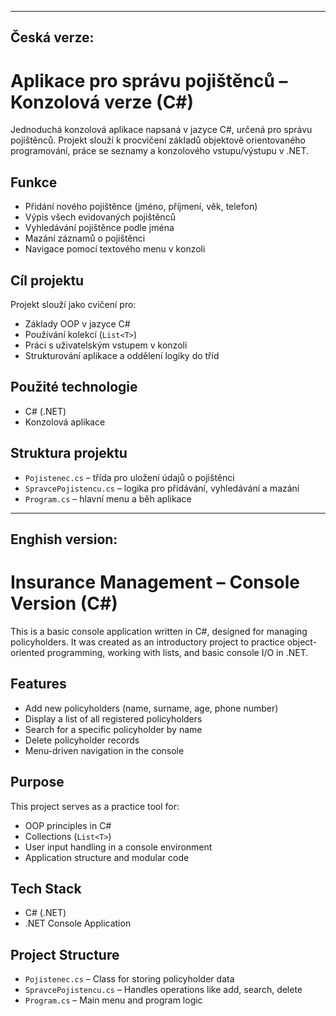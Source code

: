 -------------------------------------------------------------------------------------------------------
Česká verze:
-------------------------------------------------------------------------------------------------------
# Aplikace pro správu pojištěnců – Konzolová verze (C#)

Jednoduchá konzolová aplikace napsaná v jazyce C#, určená pro správu pojištěnců. Projekt slouží k procvičení základů objektově orientovaného programování, práce se seznamy a konzolového vstupu/výstupu v .NET.

## Funkce

- Přidání nového pojištěnce (jméno, příjmení, věk, telefon)
- Výpis všech evidovaných pojištěnců
- Vyhledávání pojištěnce podle jména
- Mazání záznamů o pojištěnci
- Navigace pomocí textového menu v konzoli

## Cíl projektu

Projekt slouží jako cvičení pro:

- Základy OOP v jazyce C#
- Používání kolekcí (`List<T>`)
- Práci s uživatelským vstupem v konzoli
- Strukturování aplikace a oddělení logiky do tříd

## Použité technologie

- C# (.NET)
- Konzolová aplikace

## Struktura projektu

- `Pojistenec.cs` – třída pro uložení údajů o pojištěnci
- `SpravcePojistencu.cs` – logika pro přidávání, vyhledávání a mazání
- `Program.cs` – hlavní menu a běh aplikace

-------------------------------------------------------------------------------------------------------
Enghish version:
-------------------------------------------------------------------------------------------------------

# Insurance Management – Console Version (C#)

This is a basic console application written in C#, designed for managing policyholders. It was created as an introductory project to practice object-oriented programming, working with lists, and basic console I/O in .NET.

## Features

- Add new policyholders (name, surname, age, phone number)
- Display a list of all registered policyholders
- Search for a specific policyholder by name
- Delete policyholder records
- Menu-driven navigation in the console

## Purpose

This project serves as a practice tool for:

- OOP principles in C#
- Collections (`List<T>`)
- User input handling in a console environment
- Application structure and modular code

## Tech Stack

- C# (.NET)
- .NET Console Application

## Project Structure

- `Pojistenec.cs` – Class for storing policyholder data
- `SpravcePojistencu.cs` – Handles operations like add, search, delete
- `Program.cs` – Main menu and program logic
